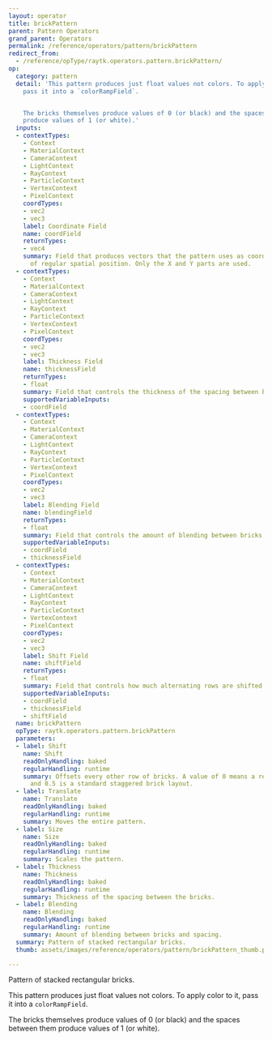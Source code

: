 ```yaml
---
layout: operator
title: brickPattern
parent: Pattern Operators
grand_parent: Operators
permalink: /reference/operators/pattern/brickPattern
redirect_from:
  - /reference/opType/raytk.operators.pattern.brickPattern/
op:
  category: pattern
  detail: 'This pattern produces just float values not colors. To apply color to it,
    pass it into a `colorRampField`.


    The bricks themselves produce values of 0 (or black) and the spaces between them
    produce values of 1 (or white).'
  inputs:
  - contextTypes:
    - Context
    - MaterialContext
    - CameraContext
    - LightContext
    - RayContext
    - ParticleContext
    - VertexContext
    - PixelContext
    coordTypes:
    - vec2
    - vec3
    label: Coordinate Field
    name: coordField
    returnTypes:
    - vec4
    summary: Field that produces vectors that the pattern uses as coordinates instead
      of regular spatial position. Only the X and Y parts are used.
  - contextTypes:
    - Context
    - MaterialContext
    - CameraContext
    - LightContext
    - RayContext
    - ParticleContext
    - VertexContext
    - PixelContext
    coordTypes:
    - vec2
    - vec3
    label: Thickness Field
    name: thicknessField
    returnTypes:
    - float
    summary: Field that controls the thickness of the spacing between bricks.
    supportedVariableInputs:
    - coordField
  - contextTypes:
    - Context
    - MaterialContext
    - CameraContext
    - LightContext
    - RayContext
    - ParticleContext
    - VertexContext
    - PixelContext
    coordTypes:
    - vec2
    - vec3
    label: Blending Field
    name: blendingField
    returnTypes:
    - float
    summary: Field that controls the amount of blending between bricks and spacing.
    supportedVariableInputs:
    - coordField
    - thicknessField
  - contextTypes:
    - Context
    - MaterialContext
    - CameraContext
    - LightContext
    - RayContext
    - ParticleContext
    - VertexContext
    - PixelContext
    coordTypes:
    - vec2
    - vec3
    label: Shift Field
    name: shiftField
    returnTypes:
    - float
    summary: Field that controls how much alternating rows are shifted.
    supportedVariableInputs:
    - coordField
    - thicknessField
    - shiftField
  name: brickPattern
  opType: raytk.operators.pattern.brickPattern
  parameters:
  - label: Shift
    name: Shift
    readOnlyHandling: baked
    regularHandling: runtime
    summary: Offsets every other row of bricks. A value of 0 means a regular grid,
      and 0.5 is a standard staggered brick layout.
  - label: Translate
    name: Translate
    readOnlyHandling: baked
    regularHandling: runtime
    summary: Moves the entire pattern.
  - label: Size
    name: Size
    readOnlyHandling: baked
    regularHandling: runtime
    summary: Scales the pattern.
  - label: Thickness
    name: Thickness
    readOnlyHandling: baked
    regularHandling: runtime
    summary: Thickness of the spacing between the bricks.
  - label: Blending
    name: Blending
    readOnlyHandling: baked
    regularHandling: runtime
    summary: Amount of blending between bricks and spacing.
  summary: Pattern of stacked rectangular bricks.
  thumb: assets/images/reference/operators/pattern/brickPattern_thumb.png

---
```



Pattern of stacked rectangular bricks.

This pattern produces just float values not colors. To apply color to it, pass it into a `colorRampField`.

The bricks themselves produce values of 0 (or black) and the spaces between them produce values of 1 (or white).